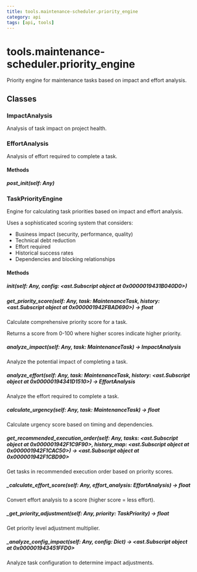 ```yaml
---
title: tools.maintenance-scheduler.priority_engine
category: api
tags: [api, tools]
---
```


# tools.maintenance-scheduler.priority_engine

Priority engine for maintenance tasks based on impact and effort analysis.

## Classes

### ImpactAnalysis

Analysis of task impact on project health.

### EffortAnalysis

Analysis of effort required to complete a task.

#### Methods

##### __post_init__(self: Any)



### TaskPriorityEngine

Engine for calculating task priorities based on impact and effort analysis.

Uses a sophisticated scoring system that considers:
- Business impact (security, performance, quality)
- Technical debt reduction
- Effort required
- Historical success rates
- Dependencies and blocking relationships

#### Methods

##### __init__(self: Any, config: <ast.Subscript object at 0x0000019431B040D0>)



##### get_priority_score(self: Any, task: MaintenanceTask, history: <ast.Subscript object at 0x000001942FBAD690>) -> float

Calculate comprehensive priority score for a task.

Returns a score from 0-100 where higher scores indicate higher priority.

##### analyze_impact(self: Any, task: MaintenanceTask) -> ImpactAnalysis

Analyze the potential impact of completing a task.

##### analyze_effort(self: Any, task: MaintenanceTask, history: <ast.Subscript object at 0x00000194341D1510>) -> EffortAnalysis

Analyze the effort required to complete a task.

##### calculate_urgency(self: Any, task: MaintenanceTask) -> float

Calculate urgency score based on timing and dependencies.

##### get_recommended_execution_order(self: Any, tasks: <ast.Subscript object at 0x000001942F1C9F90>, history_map: <ast.Subscript object at 0x000001942F1CAC50>) -> <ast.Subscript object at 0x000001942F1CBD90>

Get tasks in recommended execution order based on priority scores.

##### _calculate_effort_score(self: Any, effort_analysis: EffortAnalysis) -> float

Convert effort analysis to a score (higher score = less effort).

##### _get_priority_adjustment(self: Any, priority: TaskPriority) -> float

Get priority level adjustment multiplier.

##### _analyze_config_impact(self: Any, config: Dict) -> <ast.Subscript object at 0x000001943451FFD0>

Analyze task configuration to determine impact adjustments.

